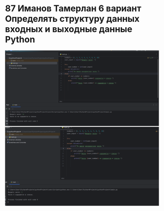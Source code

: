 # 87 Иманов Тамерлан 6 вариант Определять структуру данных входных и выходные данные Python
![screenshot](iu.png.png)
![screenshot](ui.png.png)
